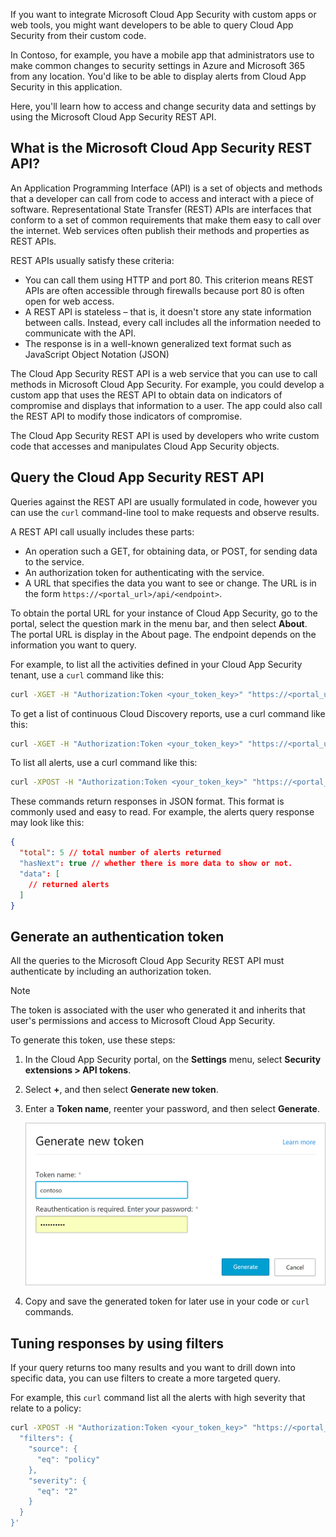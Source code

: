 If you want to integrate Microsoft Cloud App Security with custom apps or web tools, you might want developers to be able to query Cloud App Security from their custom code.

In Contoso, for example, you have a mobile app that administrators use to make common changes to security settings in Azure and Microsoft 365 from any location. You'd like to be able to display alerts from Cloud App Security in this application.

Here, you'll learn how to access and change security data and settings by using the Microsoft Cloud App Security REST API.

## What is the Microsoft Cloud App Security REST API?

An Application Programming Interface (API) is a set of objects and methods that a developer can call from code to access and interact with a piece of software. Representational State Transfer (REST) APIs are interfaces that conform to a set of common requirements that make them easy to call over the internet. Web services often publish their methods and properties as REST APIs.

REST APIs usually satisfy these criteria:

- You can call them using HTTP and port 80. This criterion means REST APIs are often accessible through firewalls because port 80 is often open for web access.
- A REST API is stateless – that is, it doesn't store any state information between calls. Instead, every call includes all the information needed to communicate with the API.
- The response is in a well-known generalized text format such as JavaScript Object Notation (JSON)

The Cloud App Security REST API is a web service that you can use to call methods in Microsoft Cloud App Security. For example, you could develop a custom app that uses the REST API to obtain data on indicators of compromise and displays that information to a user. The app could also call the REST API to modify those indicators of compromise.

The Cloud App Security REST API is used by developers who write custom code that accesses and manipulates Cloud App Security objects.

## Query the Cloud App Security REST API

Queries against the REST API are usually formulated in code, however you can use the `curl` command-line tool to make requests and observe results.

A REST API call usually includes these parts:

- An operation such a GET, for obtaining data, or POST, for sending data to the service.
- An authorization token for authenticating with the service.
- A URL that specifies the data you want to see or change. The URL is in the form `https://<portal_url>/api/<endpoint>`.

To obtain the portal URL for your instance of Cloud App Security, go to the portal, select the question mark in the menu bar, and then select **About**. The portal URL is display in the About page. The endpoint depends on the information you want to query.

For example, to list all the activities defined in your Cloud App Security tenant, use a `curl` command like this:

```bash
curl -XGET -H "Authorization:Token <your_token_key>" "https://<portal_url>/api/v1/activites"
```

To get a list of continuous Cloud Discovery reports, use a curl command like this:

```bash
curl -XGET -H "Authorization:Token <your_token_key>" "https://<portal_url>/api/discovery/streams/"
```

To list all alerts, use a curl command like this:

```bash
curl -XPOST -H "Authorization:Token <your_token_key>" "https://<portal_url>/api/v1/alerts/"
```

These commands return responses in JSON format. This format is commonly used and easy to read. For example, the alerts query response may look like this:

```json
{
  "total": 5 // total number of alerts returned
  "hasNext": true // whether there is more data to show or not.
  "data": [
    // returned alerts
  ]
}
```

## Generate an authentication token

All the queries to the Microsoft Cloud App Security REST API must authenticate by including an authorization token.

> [!NOTE]
> The token is associated with the user who generated it and inherits that user's permissions and access to Microsoft Cloud App Security.

To generate this token, use these steps:

1. In the Cloud App Security portal, on the **Settings** menu, select **Security extensions > API tokens**.
1. Select **+**, and then select **Generate new token**.
1. Enter a **Token name**, reenter your password, and then select **Generate**.

    ![A screenshot of the Generate new token page in the Microsoft Cloud App Security portal.](../media/06-generate-auth-token.png)

1. Copy and save the generated token for later use in your code or `curl` commands.

## Tuning responses by using filters

If your query returns too many results and you want to drill down into specific data, you can use filters to create a more targeted query.

For example, this `curl` command list all the alerts with high severity that relate to a policy:

```bash
curl -XPOST -H "Authorization:Token <your_token_key>" "https://<portal_url>/api/v1/alerts/" -d '{
  "filters": {
    "source": {
      "eq": "policy"
    },
    "severity": {
      "eq": "2"
    }
  }
}'
```
